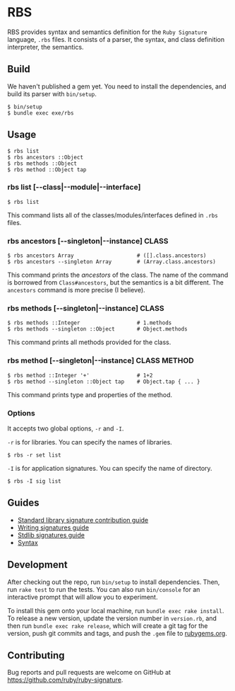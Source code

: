 # RBS

RBS provides syntax and semantics definition for the `Ruby Signature` language, `.rbs` files.
It consists of a parser, the syntax, and class definition interpreter, the semantics.

## Build

We haven't published a gem yet.
You need to install the dependencies, and build its parser with `bin/setup`.

```
$ bin/setup
$ bundle exec exe/rbs
```

## Usage

```
$ rbs list
$ rbs ancestors ::Object
$ rbs methods ::Object
$ rbs method ::Object tap
```

### rbs list [--class|--module|--interface]

```
$ rbs list
```

This command lists all of the classes/modules/interfaces defined in `.rbs` files.

### rbs ancestors [--singleton|--instance] CLASS

```
$ rbs ancestors Array                    # ([].class.ancestors)
$ rbs ancestors --singleton Array        # (Array.class.ancestors)
```

This command prints the _ancestors_ of the class.
The name of the command is borrowed from `Class#ancestors`, but the semantics is a bit different.
The `ancestors` command is more precise (I believe).

### rbs methods [--singleton|--instance] CLASS

```
$ rbs methods ::Integer                  # 1.methods
$ rbs methods --singleton ::Object       # Object.methods
```

This command prints all methods provided for the class.

### rbs method [--singleton|--instance] CLASS METHOD

```
$ rbs method ::Integer '+'               # 1+2
$ rbs method --singleton ::Object tap    # Object.tap { ... }
```

This command prints type and properties of the method.

### Options

It accepts two global options, `-r` and `-I`.

`-r` is for libraries. You can specify the names of libraries.

```
$ rbs -r set list
```

`-I` is for application signatures. You can specify the name of directory.

```
$ rbs -I sig list
```

## Guides

- [Standard library signature contribution guide](docs/CONTRIBUTING.md)
- [Writing signatures guide](docs/sigs.md)
- [Stdlib signatures guide](docs/stdlib.md)
- [Syntax](docs/syntax.md)

## Development

After checking out the repo, run `bin/setup` to install dependencies. Then, run `rake test` to run the tests. You can also run `bin/console` for an interactive prompt that will allow you to experiment.

To install this gem onto your local machine, run `bundle exec rake install`. To release a new version, update the version number in `version.rb`, and then run `bundle exec rake release`, which will create a git tag for the version, push git commits and tags, and push the `.gem` file to [rubygems.org](https://rubygems.org).

## Contributing

Bug reports and pull requests are welcome on GitHub at https://github.com/ruby/ruby-signature.
